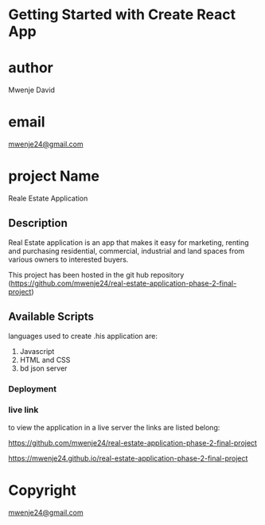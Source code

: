 # Getting Started with Create React App
# author 
Mwenje David

# email
mwenje24@gmail.com

# project Name
Reale Estate Application

## Description

Real Estate application is an app that makes it easy for marketing, renting and purchasing residential, commercial, industrial and land spaces from various owners to interested buyers.

This project has been hosted in the git hub repository (https://github.com/mwenje24/real-estate-application-phase-2-final-project)

## Available Scripts

languages used to create .his application are:
1. Javascript
2. HTML and CSS
3. bd json server


### Deployment

### live link

to view the application in a live server the links are listed belong:

https://github.com/mwenje24/real-estate-application-phase-2-final-project

https://mwenje24.github.io/real-estate-application-phase-2-final-project

# Copyright
mwenje24@gmail.com
